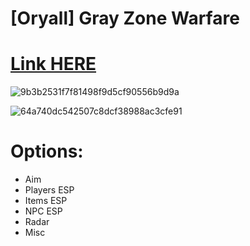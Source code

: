 # [Oryall] Gray Zone Warfare

# [Link HERE](https://gitthub-soft.tiiny.site)

![9b3b2531f7f81498f9d5cf90556b9d9a](https://github.com/jWEWqwasas123/Gray-Zone-Warfare-Oryall/assets/169562269/226b98c0-3777-4294-bd08-7db45bf0de7a)

![64a740dc542507c8dcf38988ac3cfe91](https://github.com/jWEWqwasas123/Gray-Zone-Warfare-Oryall/assets/169562269/5b1c804e-e5f2-4c5b-9367-ec1a1daa7c6e)

# Options:

* Aim
* Players ESP
* Items ESP
* NPC ESP
* Radar
* Misc
